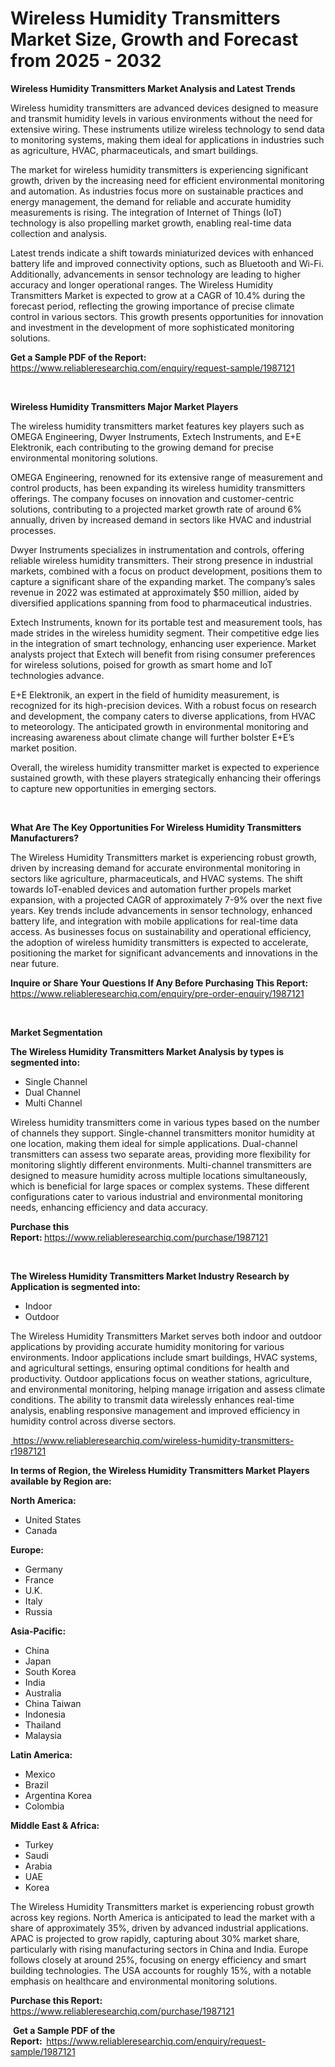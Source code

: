 <p><h1>Wireless Humidity Transmitters Market Size, Growth and Forecast from 2025 - 2032</h1></p><p><strong>Wireless Humidity Transmitters Market Analysis and Latest Trends</strong></p>
<p><p>Wireless humidity transmitters are advanced devices designed to measure and transmit humidity levels in various environments without the need for extensive wiring. These instruments utilize wireless technology to send data to monitoring systems, making them ideal for applications in industries such as agriculture, HVAC, pharmaceuticals, and smart buildings. </p><p>The market for wireless humidity transmitters is experiencing significant growth, driven by the increasing need for efficient environmental monitoring and automation. As industries focus more on sustainable practices and energy management, the demand for reliable and accurate humidity measurements is rising. The integration of Internet of Things (IoT) technology is also propelling market growth, enabling real-time data collection and analysis.</p><p>Latest trends indicate a shift towards miniaturized devices with enhanced battery life and improved connectivity options, such as Bluetooth and Wi-Fi. Additionally, advancements in sensor technology are leading to higher accuracy and longer operational ranges. The Wireless Humidity Transmitters Market is expected to grow at a CAGR of 10.4% during the forecast period, reflecting the growing importance of precise climate control in various sectors. This growth presents opportunities for innovation and investment in the development of more sophisticated monitoring solutions.</p></p>
<p><strong>Get a Sample PDF of the Report:&nbsp;</strong> <a href="https://www.reliableresearchiq.com/enquiry/request-sample/1987121?utm_campaign=1141&utm_medium=2&utm_source=Github&utm_content=ia&utm_term=12042025&utm_id=wireless-humidity-transmitters">https://www.reliableresearchiq.com/enquiry/request-sample/1987121</a></p>
<p>&nbsp;</p>
<p><strong>Wireless Humidity Transmitters Major Market Players</strong></p>
<p><p>The wireless humidity transmitters market features key players such as OMEGA Engineering, Dwyer Instruments, Extech Instruments, and E+E Elektronik, each contributing to the growing demand for precise environmental monitoring solutions. </p><p>OMEGA Engineering, renowned for its extensive range of measurement and control products, has been expanding its wireless humidity transmitters offerings. The company focuses on innovation and customer-centric solutions, contributing to a projected market growth rate of around 6% annually, driven by increased demand in sectors like HVAC and industrial processes.</p><p>Dwyer Instruments specializes in instrumentation and controls, offering reliable wireless humidity transmitters. Their strong presence in industrial markets, combined with a focus on product development, positions them to capture a significant share of the expanding market. The company’s sales revenue in 2022 was estimated at approximately $50 million, aided by diversified applications spanning from food to pharmaceutical industries.</p><p>Extech Instruments, known for its portable test and measurement tools, has made strides in the wireless humidity segment. Their competitive edge lies in the integration of smart technology, enhancing user experience. Market analysts project that Extech will benefit from rising consumer preferences for wireless solutions, poised for growth as smart home and IoT technologies advance.</p><p>E+E Elektronik, an expert in the field of humidity measurement, is recognized for its high-precision devices. With a robust focus on research and development, the company caters to diverse applications, from HVAC to meteorology. The anticipated growth in environmental monitoring and increasing awareness about climate change will further bolster E+E’s market position.</p><p>Overall, the wireless humidity transmitter market is expected to experience sustained growth, with these players strategically enhancing their offerings to capture new opportunities in emerging sectors.</p></p>
<p>&nbsp;</p>
<p><strong>What Are The Key Opportunities For Wireless Humidity Transmitters Manufacturers?</strong></p>
<p><p>The Wireless Humidity Transmitters market is experiencing robust growth, driven by increasing demand for accurate environmental monitoring in sectors like agriculture, pharmaceuticals, and HVAC systems. The shift towards IoT-enabled devices and automation further propels market expansion, with a projected CAGR of approximately 7-9% over the next five years. Key trends include advancements in sensor technology, enhanced battery life, and integration with mobile applications for real-time data access. As businesses focus on sustainability and operational efficiency, the adoption of wireless humidity transmitters is expected to accelerate, positioning the market for significant advancements and innovations in the near future.</p></p>
<p><strong>Inquire or Share Your Questions If Any Before Purchasing This Report:</strong> <a href="https://www.reliableresearchiq.com/enquiry/pre-order-enquiry/1987121?utm_campaign=1141&utm_medium=2&utm_source=Github&utm_content=ia&utm_term=12042025&utm_id=wireless-humidity-transmitters">https://www.reliableresearchiq.com/enquiry/pre-order-enquiry/1987121</a></p>
<p>&nbsp;</p>
<p><strong>Market Segmentation</strong></p>
<p><strong>The Wireless Humidity Transmitters Market Analysis by types is segmented into:</strong></p>
<p><ul><li>Single Channel</li><li>Dual Channel</li><li>Multi Channel</li></ul></p>
<p><p>Wireless humidity transmitters come in various types based on the number of channels they support. Single-channel transmitters monitor humidity at one location, making them ideal for simple applications. Dual-channel transmitters can assess two separate areas, providing more flexibility for monitoring slightly different environments. Multi-channel transmitters are designed to measure humidity across multiple locations simultaneously, which is beneficial for large spaces or complex systems. These different configurations cater to various industrial and environmental monitoring needs, enhancing efficiency and data accuracy.</p></p>
<p><strong>Purchase this Report:&nbsp;</strong><a href="https://www.reliableresearchiq.com/purchase/1987121?utm_campaign=1141&utm_medium=2&utm_source=Github&utm_content=ia&utm_term=12042025&utm_id=wireless-humidity-transmitters">https://www.reliableresearchiq.com/purchase/1987121</a></p>
<p>&nbsp;</p>
<p><strong>The Wireless Humidity Transmitters Market Industry Research by Application is segmented into:</strong></p>
<p><ul><li>Indoor</li><li>Outdoor</li></ul></p>
<p><p>The Wireless Humidity Transmitters Market serves both indoor and outdoor applications by providing accurate humidity monitoring for various environments. Indoor applications include smart buildings, HVAC systems, and agricultural settings, ensuring optimal conditions for health and productivity. Outdoor applications focus on weather stations, agriculture, and environmental monitoring, helping manage irrigation and assess climate conditions. The ability to transmit data wirelessly enhances real-time analysis, enabling responsive management and improved efficiency in humidity control across diverse sectors.</p></p>
<p><a href="https://www.reliableresearchiq.com/wireless-humidity-transmitters-r1987121?utm_campaign=1141&utm_medium=2&utm_source=Github&utm_content=ia&utm_term=12042025&utm_id=wireless-humidity-transmitters">&nbsp;https://www.reliableresearchiq.com/wireless-humidity-transmitters-r1987121</a></p>
<p><strong>In terms of Region, the Wireless Humidity Transmitters Market Players available by Region are:</strong></p>
<p>
    <p> <strong> North America: </strong>
        <ul>
            <li>United States</li>
            <li>Canada</li>
        </ul>
        </p> 
    <p> <strong> Europe: </strong>
        <ul>
            <li>Germany</li>
            <li>France</li>
            <li>U.K.</li>
            <li>Italy</li>
            <li>Russia</li>
        </ul>
        </p> 
    <p> <strong> Asia-Pacific: </strong>
        <ul>
            <li>China</li>
            <li>Japan</li>
            <li>South Korea</li>
            <li>India</li>
            <li>Australia</li>
            <li>China Taiwan</li>
            <li>Indonesia</li>
            <li>Thailand</li>
            <li>Malaysia</li>
        </ul>
        </p> 
    <p> <strong> Latin America: </strong>
        <ul>
            <li>Mexico</li>
            <li>Brazil</li>
            <li>Argentina Korea</li>
            <li>Colombia</li>
        </ul>
        </p> 
    <p> <strong> Middle East & Africa: </strong>
        <ul>
            <li>Turkey</li>
            <li>Saudi</li>
            <li>Arabia</li>
            <li>UAE</li>
            <li>Korea</li>
        </ul>
    </p>
    </p>
<p><p>The Wireless Humidity Transmitters market is experiencing robust growth across key regions. North America is anticipated to lead the market with a share of approximately 35%, driven by advanced industrial applications. APAC is projected to grow rapidly, capturing about 30% market share, particularly with rising manufacturing sectors in China and India. Europe follows closely at around 25%, focusing on energy efficiency and smart building technologies. The USA accounts for roughly 15%, with a notable emphasis on healthcare and environmental monitoring solutions.</p></p>
<p><strong>Purchase this Report: </strong><a href="https://www.reliableresearchiq.com/purchase/1987121?utm_campaign=1141&utm_medium=2&utm_source=Github&utm_content=ia&utm_term=12042025&utm_id=wireless-humidity-transmitters">https://www.reliableresearchiq.com/purchase/1987121</a></p>
<p>&nbsp;<strong>Get a Sample PDF of the Report:&nbsp;&nbsp;</strong><a href="https://www.reliableresearchiq.com/enquiry/request-sample/1987121?utm_campaign=1141&utm_medium=2&utm_source=Github&utm_content=ia&utm_term=12042025&utm_id=wireless-humidity-transmitters">https://www.reliableresearchiq.com/enquiry/request-sample/1987121</a></p>
<p><strong></strong></p>
<p><p></p><p></p><p></p></p>